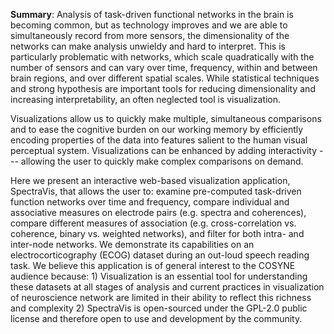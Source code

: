 **Summary**: Analysis of task-driven functional networks in the brain is becoming common, but as technology improves and we are able to simultaneously record from more sensors, the dimensionality of the networks can make analysis unwieldy and hard to interpret. This is particularly problematic with networks, which scale quadratically with the number of sensors and can vary over time, frequency, within and between brain regions, and over different spatial scales. While statistical techniques and strong hypothesis are important tools for reducing dimensionality and increasing interpretability, an often neglected tool is visualization.

Visualizations allow us to quickly make multiple, simultaneous comparisons and to ease the cognitive burden on our working memory by efficiently encoding properties of the data into features salient to the human visual perceptual system. Visualizations can be enhanced by adding interactivity --- allowing the user to quickly make complex comparisons on demand.

Here we present an interactive web-based visualization application, SpectraVis, that allows the user to: examine pre-computed task-driven function networks over time and frequency, compare individual and associative measures on electrode pairs (e.g. spectra and coherences), compare different measures of association (e.g. cross-correlation vs. coherence, binary vs. weighted networks), and filter for both intra- and inter-node networks. We demonstrate its capabilities on an electrocorticography (ECOG) dataset during an out-loud speech reading task. We believe this application is of general interest to the COSYNE audience because: 1) Visualization is an essential tool for understanding these datasets at all stages of analysis and current practices in visualization of neuroscience network are limited in their ability to reflect this richness and complexity 2) SpectraVis is open-sourced under the GPL-2.0 public license and therefore open to use and development by the community.
